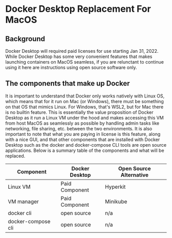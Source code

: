 # Docker Desktop Replacement For MacOS

## Background

Docker Desktop will required paid licenses for use starting Jan 31, 2022. While Docker Desktop has some very convenient features that makes launching containers on MacOS seamless, if you are relunctant to continue using it here are instructions using open source software only.

## The components that make up Docker

It is important to understand that Docker only works natively with Linux OS, which means that for it run on Mac (or Windows), there must be something on that OS that mimics Linux. For Windows, that's WSL2, but for Mac there is no builtin feature. This is essentially the value proposition of Docker Desktop as it run a Linux VM under the hood and makes accessing this VM from host MacOS as seamlessly as possible by handling admin tasks like networking, file sharing, etc. between the two environments. It is also important to note that what you are paying in license is this feature, along with a nice GUI, and that other components that are installed with Docker Desktop such as the docker and docker-compose CLI tools are open source applications. Below is a summary table of the components and what will be replaced.

| Component | Docker Desktop | Open Source Alternative
|-----------|----------------|---------------------------
| Linux VM | Paid Component | Hyperkit
| VM manager | Paid Component | Minikube
| docker cli | open source | n/a
| docker-compose cli | open source | n/a
